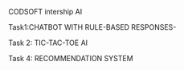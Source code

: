 CODSOFT intership AI

Task1:CHATBOT WITH RULE-BASED RESPONSES-

Task 2: TIC-TAC-TOE AI

Task 4: RECOMMENDATION SYSTEM
